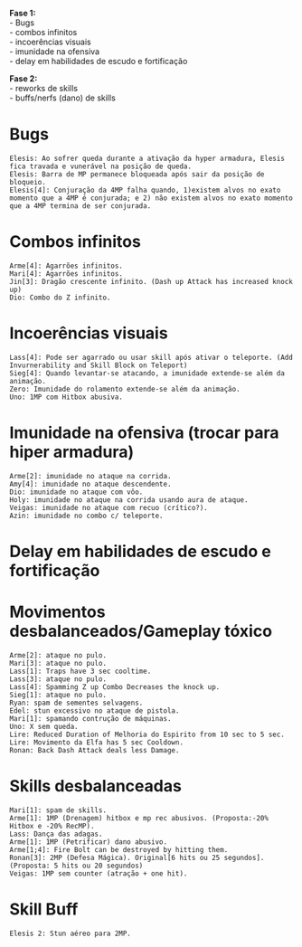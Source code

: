 <b>Fase 1:</b><br />
	- Bugs<br />
	- combos infinitos<br />
	- incoerências visuais<br />
	- imunidade na ofensiva<br />
	- delay em habilidades de escudo e fortificação<br />
	
<b>Fase 2:</b><br />
	- reworks de skills<br />
	- buffs/nerfs (dano) de skills<br />

Bugs
=================
	Elesis: Ao sofrer queda durante a ativação da hyper armadura, Elesis fica travada e vunerável na posição de queda.
	Elesis: Barra de MP permanece bloqueada após sair da posição de bloqueio.
	Elesis[4]: Conjuração da 4MP falha quando, 1)existem alvos no exato momento que a 4MP é conjurada; e 2) não existem alvos no exato momento que a 4MP termina de ser conjurada.

Combos infinitos
================
	Arme[4]: Agarrões infinitos.
	Mari[4]: Agarrões infinitos.
	Jin[3]: Dragão crescente infinito. (Dash up Attack has increased knock up)
	Dio: Combo do Z infinito.

Incoerências visuais
====================
	Lass[4]: Pode ser agarrado ou usar skill após ativar o teleporte. (Add Invurnerability and Skill Block on Teleport)
	Sieg[4]: Quando levantar-se atacando, a imunidade extende-se além da animação.
	Zero: Imunidade do rolamento extende-se além da animação.
	Uno: 1MP com Hitbox abusiva.

Imunidade na ofensiva (trocar para hiper armadura)
==================================================
	Arme[2]: imunidade no ataque na corrida.
	Amy[4]: imunidade no ataque descendente.
	Dio: imunidade no ataque com vôo.
	Holy: imunidade no ataque na corrida usando aura de ataque.
	Veigas: imunidade no ataque com recuo (crítico?).
	Azin: imunidade no combo c/ teleporte.
	
Delay em habilidades de escudo e fortificação
=============================================

Movimentos desbalanceados/Gameplay tóxico
=========================================
	Arme[2]: ataque no pulo.
	Mari[3]: ataque no pulo.
	Lass[1]: Traps have 3 sec cooltime.
	Lass[3]: ataque no pulo.
	Lass[4]: Spamming Z up Combo Decreases the knock up.
	Sieg[1]: ataque no pulo.
	Ryan: spam de sementes selvagens.
	Edel: stun excessivo no ataque de pistola.
	Mari[1]: spamando contrução de máquinas.
	Uno: X sem queda.
	Lire: Reduced Duration of Melhoria do Espirito from 10 sec to 5 sec.
	Lire: Movimento da Elfa has 5 sec Cooldown.
	Ronan: Back Dash Attack deals less Damage.
	

Skills desbalanceadas
=====================
	Mari[1]: spam de skills.
	Arme[1]: 1MP (Drenagem) hitbox e mp rec abusivos. (Proposta:-20% Hitbox e -20% RecMP).
	Lass: Dança das adagas.
	Arme[1]: 1MP (Petrificar) dano abusivo.
	Arme[1;4]: Fire Bolt can be destroyed by hitting them.
	Ronan[3]: 2MP (Defesa Mágica). Original[6 hits ou 25 segundos]. (Proposta: 5 hits ou 20 segundos)
	Veigas: 1MP sem counter (atração + one hit).

Skill Buff
==========
	Elesis 2: Stun aéreo para 2MP.
